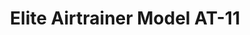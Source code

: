 ---
    category: elite
    title: Elite Airtrainer Model AT-11
    description: >-
        CASA approved Category B Synthetic Trainer for recency only by rated instrument pilots including new Australian Private Pilot IFR rating. Training towards instrument rating not approved. Meets CASA FSD2. Ideal for pilots wanting a legally logable trainer for home use.
    image:
        src: /images/at11.png
        alt: Helicopter hero image
    keywords: ['elite', 'igate', 'simulators', 'helicopter']
---